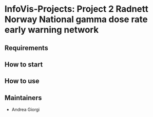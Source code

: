 # InfoVis-Projects: Project 2 Radnett Norway National gamma dose rate early warning network

Requirements
------------

How to start
------------

How to use
------------

Maintainers
------------

- Andrea Giorgi
